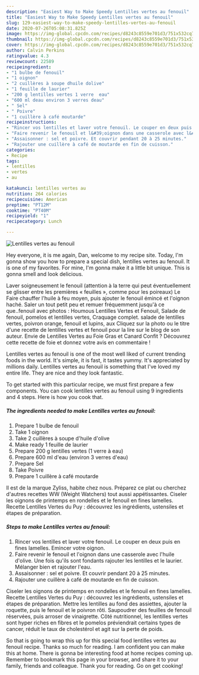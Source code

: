 ```yaml
---
description: "Easiest Way to Make Speedy Lentilles vertes au fenouil"
title: "Easiest Way to Make Speedy Lentilles vertes au fenouil"
slug: 129-easiest-way-to-make-speedy-lentilles-vertes-au-fenouil
date: 2020-07-26T05:08:31.825Z
image: https://img-global.cpcdn.com/recipes/d8243c8559e701d3/751x532cq70/lentilles-vertes-au-fenouil-photo-principale-de-la-recette.jpg
thumbnail: https://img-global.cpcdn.com/recipes/d8243c8559e701d3/751x532cq70/lentilles-vertes-au-fenouil-photo-principale-de-la-recette.jpg
cover: https://img-global.cpcdn.com/recipes/d8243c8559e701d3/751x532cq70/lentilles-vertes-au-fenouil-photo-principale-de-la-recette.jpg
author: Calvin Perkins
ratingvalue: 4.3
reviewcount: 22589
recipeingredient:
- "1 bulbe de fenouil"
- "1 oignon"
- "2 cuillères à soupe dhuile dolive"
- "1 feuille de laurier"
- "200 g lentilles vertes 1 verre  eau"
- "600 ml deau environ 3 verres deau"
- " Sel"
- " Poivre"
- "1 cuillère à café moutarde"
recipeinstructions:
- "Rincer vos lentilles et laver votre fenouil. Le couper en deux puis en fines lamelles. Emincer votre oignon."
- "Faire revenir le fenouil et l&#39;oignon dans une casserole avec l&#39;huile d&#39;olive. Une fois qu&#39;ils sont fondants rajouter les lentilles et le laurier. Mélanger bien et rajouter l&#39;eau."
- "Assaisonner : sel et poivre. Et couvrir pendant 20 à 25 minutes."
- "Rajouter une cuillère à café de moutarde en fin de cuisson."
categories:
- Recipe
tags:
- lentilles
- vertes
- au

katakunci: lentilles vertes au 
nutrition: 264 calories
recipecuisine: American
preptime: "PT12M"
cooktime: "PT40M"
recipeyield: "1"
recipecategory: Lunch

---
```



![Lentilles vertes au fenouil](https://img-global.cpcdn.com/recipes/d8243c8559e701d3/751x532cq70/lentilles-vertes-au-fenouil-photo-principale-de-la-recette.jpg)

Hey everyone, it is me again, Dan, welcome to my recipe site. Today, I'm gonna show you how to prepare a special dish, lentilles vertes au fenouil. It is one of my favorites. For mine, I'm gonna make it a little bit unique. This is gonna smell and look delicious.

Laver soigneusement le fenouil (attention à la terre qui peut éventuellement se glisser entre les premières « feuilles », comme pour les poireaux) Le Faire chauffer l&#39;huile à feu moyen, puis ajouter le fenouil émincé et l&#39;oignon haché. Saler un tout petit peu et remuer fréquemment jusqu&#39;à ce que..fenouil avec photos : Houmous Lentilles Vertes et Fenouil, Salade de fenouil, pomelos et lentilles vertes, Craquage complet. salade de lentilles vertes, poivron orange, fenouil et lupins, aux Cliquez sur la photo ou le titre d&#39;une recette de lentilles vertes et fenouil pour la lire sur le blog de son auteur. Envie de Lentilles Vertes au Foie Gras et Canard Confit ? Découvrez cette recette de foie et donnez votre avis en commentaire !

Lentilles vertes au fenouil is one of the most well liked of current trending foods in the world. It's simple, it is fast, it tastes yummy. It's appreciated by millions daily. Lentilles vertes au fenouil is something that I've loved my entire life. They are nice and they look fantastic.


To get started with this particular recipe, we must first prepare a few components. You can cook lentilles vertes au fenouil using 9 ingredients and 4 steps. Here is how you cook that.

<!--inarticleads1-->

##### The ingredients needed to make Lentilles vertes au fenouil:

1. Prepare 1 bulbe de fenouil
1. Take 1 oignon
1. Take 2 cuillères à soupe d&#39;huile d&#39;olive
1. Make ready 1 feuille de laurier
1. Prepare 200 g lentilles vertes (1 verre à eau)
1. Prepare 600 ml d&#39;eau (environ 3 verres d&#39;eau)
1. Prepare  Sel
1. Take  Poivre
1. Prepare 1 cuillère à café moutarde


Il est de la marque Zyliss, habite chez nous. Préparez ce plat ou cherchez d&#39;autres recettes WW (Weight Watchers) tout aussi appétissantes. Ciseler les oignons de printemps en rondelles et le fenouil en fines lamelles. Recette Lentilles Vertes du Puy : découvrez les ingrédients, ustensiles et étapes de préparation. 

<!--inarticleads2-->

##### Steps to make Lentilles vertes au fenouil:

1. Rincer vos lentilles et laver votre fenouil. Le couper en deux puis en fines lamelles. Emincer votre oignon.
1. Faire revenir le fenouil et l&#39;oignon dans une casserole avec l&#39;huile d&#39;olive. Une fois qu&#39;ils sont fondants rajouter les lentilles et le laurier. Mélanger bien et rajouter l&#39;eau.
1. Assaisonner : sel et poivre. Et couvrir pendant 20 à 25 minutes.
1. Rajouter une cuillère à café de moutarde en fin de cuisson.


Ciseler les oignons de printemps en rondelles et le fenouil en fines lamelles. Recette Lentilles Vertes du Puy : découvrez les ingrédients, ustensiles et étapes de préparation. Mettre les lentilles au fond des assiettes, ajouter la roquette, puis le fenouil et le poivron rôti. Saupoudrer des feuilles de fenouil réservées, puis arroser de vinaigrette. Côté nutritionnel, les lentilles vertes sont hyper riches en fibres et le pomelos préviendrait certains types de cancer, réduit le taux de cholestérol et agit sur la perte de poids. 

So that is going to wrap this up for this special food lentilles vertes au fenouil recipe. Thanks so much for reading. I am confident you can make this at home. There is gonna be interesting food at home recipes coming up. Remember to bookmark this page in your browser, and share it to your family, friends and colleague. Thank you for reading. Go on get cooking!
